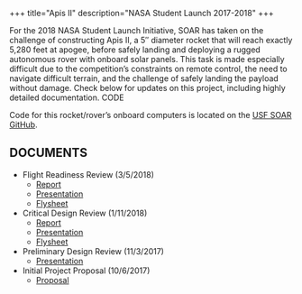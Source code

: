 +++
title="Apis II"
description="NASA Student Launch 2017-2018"
+++

For the 2018 NASA Student Launch Initiative, SOAR has taken on the challenge of constructing Apis II, a 5″ diameter rocket that will reach exactly 5,280 feet at apogee, before safely landing and deploying a rugged autonomous rover with onboard solar panels. This task is made especially difficult due to the competition’s constraints on remote control, the need to navigate difficult terrain, and the challenge of safely landing the payload without damage. Check below for updates on this project, including highly detailed documentation.
CODE

Code for this rocket/rover’s onboard computers is located on the [USF SOAR GitHub](https://github.com/usfsoar/NSL_17-18_Rover).

## DOCUMENTS

* Flight Readiness Review (3/5/2018)
    * [Report](/files/apis-ii/Univ-of-S-Florida-2018-FRR.pdf)
    * [Presentation](/files/apis-ii/Univ-of-S-Florida-2018-FRR-Presentation.pdf)
    * [Flysheet](/files/apis-ii/Univ-of-S-Florida-2018-FRR-Flysheet.pdf)
* Critical Design Review (1/11/2018)
    * [Report](/files/apis-ii/Univ-of-S-Florida-2018-CDR-Report.pdf)
    * [Presentation](/files/apis-ii/Univ-of-S-Florida-2018-CDR-Presentation.pdf)
    * [Flysheet](/files/apis-ii/Univ-of-S-Florida-2018-CDR-Flysheet.pdf)
* Preliminary Design Review (11/3/2017)
    * [Presentation](/files/apis-ii/Univ-of-S-Florida-2018-PDR-Presentation.pdf)
* Initial Project Proposal (10/6/2017)
    * [Proposal](/files/apis-ii/Proposal-2018.pdf)

